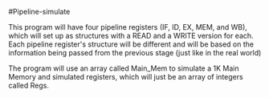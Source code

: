 #Pipeline-simulate

This program will have four pipeline registers (IF, ID, EX, MEM, and WB), which will set up as structures
with a READ and a WRITE version for each.  Each pipeline register's structure will be different and will be 
based on the information being passed from the previous stage (just like in the real world)

The program will use an array called Main_Mem to simulate a 1K Main Memory and simulated registers, which 
will just be an array of integers called Regs.
